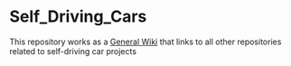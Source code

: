 # Self_Driving_Cars

This repository works as a [General Wiki](https://github.com/CheloGE/Self_Driving_Cars/wiki) that links to all other repositories related to self-driving car projects
